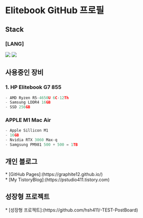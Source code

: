 
# Elitebook GitHub 프로필


## Stack
### [LANG] 
<img src="https://img.shields.io/badge/-JavaScript-yellow?style=for-the-badge&logo=appveyor"></img>
<img src="https://img.shields.io/badge/-TypeScriptt-blue?style=for-the-badge&logo=appveyor"></img>


## 사용중인 장비
### **1. HP Elitebook G7 855**

```js
- AMD Ryzen R5-4650U 6C-12Th
- Samsung LDDR4 16GB
- SSD 256GB
```

### **APPLE M1 Mac Air**
```js
- Apple Sillicon M1 
- 16GB
- Nvidia RTX 3060 Max-q
- Samgsung PM981 500 + 500 = 1TB
```

## 개인 블로그

<div>* [GitHub Pages]:(https://graphite12.github.io/)</div>
</div>* [My TistoryBlog]:(https://pstudio411.tistory.com)</div>

<!---
hsh411/hsh411 is a ✨ special ✨ repository because its `README.md` (this file) appears on your GitHub profile.
You can click the Preview link to take a look at your changes.
--->

## 성장형 프로젝트 
<div>* [성장형 프로젝트]:(https://github.com/hsh411/-TEST-PostBoard)</div>
